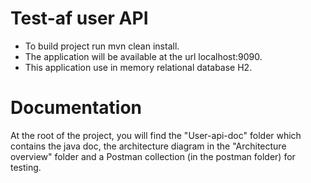 # Test-af user API
- To build project run mvn clean install.<br/>
- The application will be available at the url localhost:9090.
- This application use in memory relational database H2.
# Documentation
At the root of the project, you will find the "User-api-doc" folder which contains the java doc, the architecture diagram in the "Architecture overview" folder and a Postman collection (in the postman folder) for testing.

